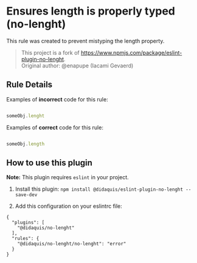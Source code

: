 # Ensures length is properly typed (no-lenght)

This rule was created to prevent mistyping the length property.

> This project is a fork of https://www.npmjs.com/package/eslint-plugin-no-lenght.  
Original author: @enapupe (Iacami Gevaerd)


## Rule Details

Examples of **incorrect** code for this rule:

```js

someObj.lenght

```

Examples of **correct** code for this rule:

```js

someObj.length

```

## How to use this plugin

**Note:** This plugin requires `eslint` in your project.

1. Install this plugin: `npm install @didaquis/eslint-plugin-no-lenght --save-dev`

2. Add this configuration on your eslintrc file:
```
{
  "plugins": [
    "@didaquis/no-lenght"
  ],
  "rules": {
    "@didaquis/no-lenght/no-lenght": "error"
  }
}
```